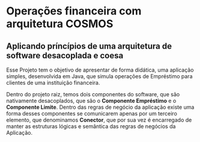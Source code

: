 # Operações financeira com arquitetura COSMOS
## Aplicando príncípios de uma arquitetura de software desacoplada e coesa


Esse Projeto tem o objetivo de apresentar de forma didática, uma aplicação simples, desenvolvida em Java, que simula operações de Empréstimo para clientes de uma instituição financeira.

Dentro do projeto raiz, temos dois componentes do software, que são nativamente desacoplados, que são o **Componente Empréstimo** e o **Componente Limite**. Dentro das regras de negócio da aplicação existe uma forma desses componentes se comunicarem apenas por um terceiro elemento, que denominamos **Conector**, que por sua vez é encarregado de manter as estruturas lógicas e semântica das regras de negócios da Aplicação.